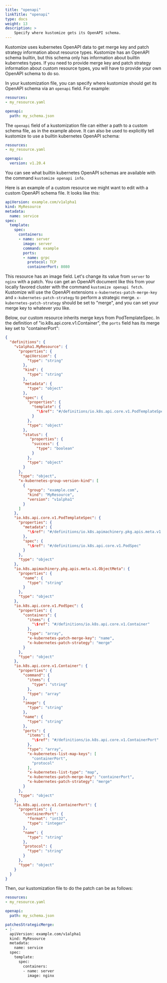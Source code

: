 ```yaml
---
title: "openapi"
linkTitle: "openapi"
type: docs
weight: 13
description: >
    Specify where kustomize gets its OpenAPI schema.
---
```


Kustomize uses kubernetes OpenAPI data to get merge key and patch strategy 
information about resource types. Kustomize has an OpenAPI schema builtin, 
but this schema only has information about builtin kubernetes types. If
you need to provide merge key and patch strategy information about custom
resource types, you will have to provide your own OpenAPI schema to do so. 

In your kustomization file, you can specify where kustomize should get
its OpenAPI schema via an `openapi` field. For example:

```yaml
resources:
- my_resource.yaml

openapi:
  path: my_schema.json
```

The `openapi` field of a kustomization file can either a path to a custom schema
file, as in the example above. It can also be used to explicitly tell kustomize to
use a builtin kubernetes OpenAPI schema:

```yaml
resources:
- my_resource.yaml

openapi:
  version: v1.20.4
```

You can see what builtin kubernetes OpenAPI schemas are available with the command
`kustomize openapi info`. 

Here is an example of a custom resource we might want to edit with a custom OpenAPI schema
file. It looks like this: 

```yaml
apiVersion: example.com/v1alpha1
kind: MyResource
metadata:
  name: service
spec:
  template:
    spec:
      containers:
      - name: server
        image: server
        command: example
        ports:
        - name: grpc
          protocol: TCP
          containerPort: 8080
```

This resource has an image field. Let's change its value from `server`
to `nginx` with a patch. You can get an OpenAPI document like this from
your locally favored cluster with the command `kustomize openapi fetch`.
Kustomize will use the OpenAPI extensions `x-kubernetes-patch-merge-key` and 
`x-kubernetes-patch-strategy` to perform a strategic merge. 
`x-kubernetes-patch-strategy` should be set to "merge", and you can set your 
merge key to whatever you like. 

Below, our custom resource inherits merge keys from PodTemplateSpec. In the
definition of "io.k8s.api.core.v1.Container", the `ports` field has its merge
key set to "containerPort":

```json
{
  "definitions": {
    "v1alpha1.MyResource": {
      "properties": {
        "apiVersion": {
          "type": "string"
        },
        "kind": {
          "type": "string"
        },
        "metadata": {
          "type": "object"
        },
        "spec": {
          "properties": {
            "template": {
              "\$ref": "#/definitions/io.k8s.api.core.v1.PodTemplateSpec"
            }
          },
          "type": "object"
        },
        "status": {
           "properties": {
            "success": {
              "type": "boolean"
            }
          },
          "type": "object"
        }
      },
      "type": "object",
      "x-kubernetes-group-version-kind": [
        {
          "group": "example.com",
          "kind": "MyResource",
          "version": "v1alpha1"
        }
      ]
    },
    "io.k8s.api.core.v1.PodTemplateSpec": {
      "properties": {
        "metadata": {
          "\$ref": "#/definitions/io.k8s.apimachinery.pkg.apis.meta.v1.ObjectMeta"
        },
        "spec": {
          "\$ref": "#/definitions/io.k8s.api.core.v1.PodSpec"
        }
      },
      "type": "object"
    },
    "io.k8s.apimachinery.pkg.apis.meta.v1.ObjectMeta": {
      "properties": {
        "name": {
          "type": "string"
        }
      },
      "type": "object"
    },
    "io.k8s.api.core.v1.PodSpec": {
      "properties": {
        "containers": {
          "items": {
            "\$ref": "#/definitions/io.k8s.api.core.v1.Container"
          },
          "type": "array",
          "x-kubernetes-patch-merge-key": "name",
          "x-kubernetes-patch-strategy": "merge"
        }
      },
      "type": "object"
    },
    "io.k8s.api.core.v1.Container": {
      "properties": {
        "command": {
          "items": {
            "type": "string"
          },
          "type": "array"
        },
        "image": {
          "type": "string"
        },
        "name": {
          "type": "string"
        },
        "ports": {
          "items": {
            "\$ref": "#/definitions/io.k8s.api.core.v1.ContainerPort"
          },
          "type": "array",
          "x-kubernetes-list-map-keys": [
            "containerPort",
            "protocol"
          ],
          "x-kubernetes-list-type": "map",
          "x-kubernetes-patch-merge-key": "containerPort",
          "x-kubernetes-patch-strategy": "merge"
        }
      },
      "type": "object"
    },
    "io.k8s.api.core.v1.ContainerPort": {
      "properties": {
        "containerPort": {
          "format": "int32",
          "type": "integer"
        },
        "name": {
          "type": "string"
        },
        "protocol": {
          "type": "string"
        }
      },
      "type": "object"
    }
  }
}
```

Then, our kustomization file to do the patch can be as follows:
```yaml
resources:
- my_resource.yaml

openapi:
  path: my_schema.json

patchesStrategicMerge:
- |-
  apiVersion: example.com/v1alpha1
  kind: MyResource
  metadata:
    name: service
  spec:
    template:
      spec:
        containers:
        - name: server
          image: nginx
```

